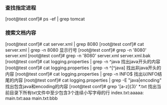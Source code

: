 ### 查找指定进程
[root@test conf]# ps -ef | grep tomcat
### 搜索文档内容
[root@test conf]# cat server.xml | grep 8080
[root@test conf]# cat server.xml | grep -n 8080  显示行号
[root@test conf]# grep -n '8080' server.xml
[root@test conf]# grep -n '8080' server.xml server.xml.bak
[root@test conf]# cat logging.properties | grep -n ^java 找出java开头的内容
[root@test conf]# cat logging.properties | grep -n ^[^java] 找出非java开头的内容
[root@test conf]# cat logging.properties | grep -n INFO$ 找出以INFO结尾的内容
[root@test conf]# cat logging.properties | grep -E "java|encoding"  找出包含java和encoding的内容
[root@test conf]# grep '[a-z]\{3\}' *.txt  找出当前目录下所有txt文件中至少包含3个连续小写字母的行
index.txt:aaaaa:
main.txt:aaa
main.txt:bbb
